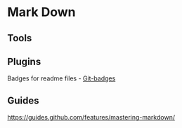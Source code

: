 # Mark Down 

## Tools 

## Plugins

Badges for readme files -  [Git-badges](https://github.com/puf17640/git-badges
)

## Guides 

https://guides.github.com/features/mastering-markdown/
